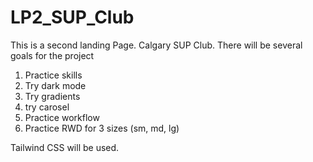 # LP2_SUP_Club

This is a second landing Page. Calgary SUP Club. 
There will be several goals for the project 

1. Practice skills
2. Try dark mode
3. Try gradients
4. try carosel
5. Practice workflow 
6. Practice RWD for 3 sizes (sm, md, lg)

Tailwind CSS will be used.


